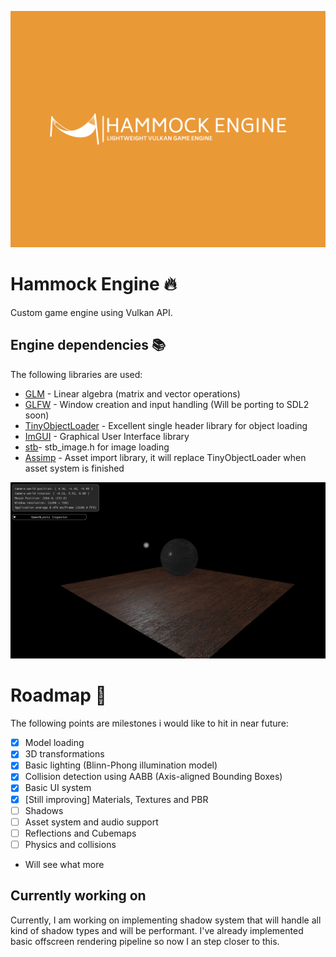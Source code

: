 ![Hammock Engine Logo](https://raw.githubusercontent.com/elliahu/HammockEngine/master/Img/hammock-engine-logo.png)

# Hammock Engine 🔥
Custom game engine using Vulkan API.

## Engine dependencies 📚
The following libraries are used:
- [GLM](https://github.com/g-truc/glm) - Linear algebra (matrix and vector operations) 
- [GLFW](https://www.glfw.org/) - Window creation and input handling (Will be porting to SDL2 soon)
- [TinyObjectLoader](https://github.com/tinyobjloader/tinyobjloader) - Excellent single header library for object loading
- [ImGUI](https://github.com/ocornut/imgui) - Graphical User Interface library
- [stb](https://github.com/nothings/stb)- stb_image.h for image loading
- [Assimp](https://github.com/assimp/assimp) - Asset import library, it will replace TinyObjectLoader when asset system is finished

![Textures](https://raw.githubusercontent.com/elliahu/HammockEngine/master/Img/pbr.png)

# Roadmap 🚗
The following points are milestones i would like to hit in near future:
- [x] Model loading
- [x] 3D transformations
- [x] Basic lighting (Blinn-Phong illumination model)
- [x] Collision detection using AABB (Axis-aligned Bounding Boxes)
- [x] Basic UI system
- [x] [Still improving] Materials, Textures and PBR
- [ ] Shadows
- [ ] Asset system and audio support
- [ ] Reflections and Cubemaps
- [ ] Physics and collisions
- Will see what more

## Currently working on
Currently, I am working on implementing shadow system that will handle all kind of shadow types and will be performant. I've already implemented basic offscreen rendering pipeline so now I an step closer to this.